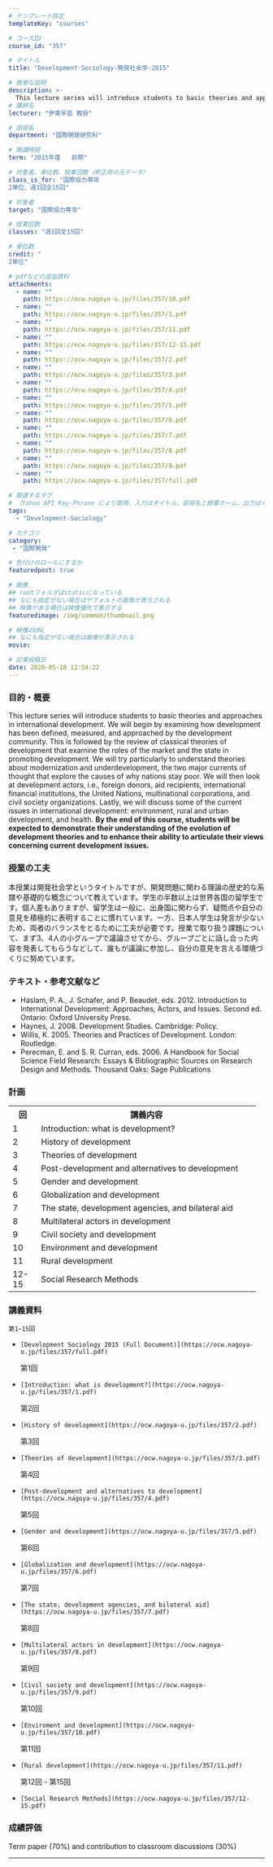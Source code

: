 ```yaml
---
# テンプレート指定
templateKey: "courses"

# コースID
course_id: "357"

# タイトル
title: "Development-Sociology-開発社会学-2015"

# 簡単な説明
description: >-
  This lecture series will introduce students to basic theories and approaches in international development. We will begin by examining how development has been defined, measured, and approached by the ....
# 講師名
lecturer: "伊東早苗 教授"

# 部局名
department: "国際開発研究科"

# 開講時限
term: "2015年度	前期"

# 対象者、単位数、授業回数（修正用の元データ）
class_is_for: "国際協力専攻
2単位、週1回全15回"

# 対象者
target: "国際協力専攻"

# 授業回数
classes: "週1回全15回"

# 単位数
credit: "
2単位"

# pdfなどの追加資料
attachments:
  - name: "" 
    path: https://ocw.nagoya-u.jp/files/357/10.pdf
  - name: "" 
    path: https://ocw.nagoya-u.jp/files/357/1.pdf
  - name: "" 
    path: https://ocw.nagoya-u.jp/files/357/11.pdf
  - name: "" 
    path: https://ocw.nagoya-u.jp/files/357/12-15.pdf
  - name: "" 
    path: https://ocw.nagoya-u.jp/files/357/2.pdf
  - name: "" 
    path: https://ocw.nagoya-u.jp/files/357/3.pdf
  - name: "" 
    path: https://ocw.nagoya-u.jp/files/357/4.pdf
  - name: "" 
    path: https://ocw.nagoya-u.jp/files/357/5.pdf
  - name: "" 
    path: https://ocw.nagoya-u.jp/files/357/6.pdf
  - name: "" 
    path: https://ocw.nagoya-u.jp/files/357/7.pdf
  - name: "" 
    path: https://ocw.nagoya-u.jp/files/357/8.pdf
  - name: "" 
    path: https://ocw.nagoya-u.jp/files/357/9.pdf
  - name: "" 
    path: https://ocw.nagoya-u.jp/files/357/full.pdf

# 関連するタグ
# （Yahoo API Key-Phrase により取得。入力はタイトル、部局名と授業ホーム、出力はキーフレーズ（tags））
tags:
  - "Development-Sociology"

# カテゴリ
category:
 - "国際開発"

# 色付けのロールにするか
featuredpost: true

# 画像
## rootフォルダはstaticになっている
## なにも指定がない場合はデフォルトの画像が表示される
## 映像がある場合は映像優先で表示する
featuredimage: /img/common/thumbnail.png

# 映像のURL
## なにも指定がない場合は画像が表示される
movie: 

# 記事投稿日
date: 2020-05-10 12:54:22
---
```


### 目的・概要

This lecture series will introduce students to basic theories and approaches in international development. We will begin by examining how development has been defined, measured, and approached by the development community. This is followed by the review of classical theories of development that examine the roles of the market and the state in promoting development. We will try particularly to understand theories about modernization and underdevelopment, the two major currents of thought that explore the causes of why nations stay poor. We will then look at development actors, i.e., foreign donors, aid recipients, international financial institutions, the United Nations, multinational corporations, and civil society organizations. Lastly, we will discuss some of the current issues in international development: environment, rural and urban development, and health. **By the end of this course, students will be expected to demonstrate their understanding of the evolution of development theories and to enhance their ability to articulate their views concerning current development issues.**


### 授業の工夫

本授業は開発社会学というタイトルですが、開発問題に関わる理論の歴史的な系譜や基礎的な概念について教えています。学生の半数以上は世界各国の留学生です。個人差もありますが、留学生は一般に、出身国に関わらず、疑問点や自分の意見を積極的に表明することに慣れています。一方、日本人学生は発言が少ないため、両者のバランスをとるために工夫が必要です。授業で取り扱う課題について、まず3、4人の小グループで議論させてから、グループごとに話し合った内容を発表してもらうなどして、誰もが議論に参加し、自分の意見を言える環境づくりに努めています。





### テキスト・参考文献など 

  * Haslam, P. A., J. Schafer, and P. Beaudet, eds. 2012. Introduction to International Development: Approaches, Actors, and Issues. Second ed. Ontario: Oxford University Press. 
  * Haynes, J. 2008. Development Studies. Cambridge: Policy.
  * Willis, K. 2005. Theories and Practices of Development. London: Routledge.
  * Perecman, E. and S. R. Curran, eds. 2006. A Handbook for Social Science Field Research: Essays & Bibliographic Sources on Research Design and Methods. Thousand Oaks: Sage Publications


<h3>計画</h3>
<table class="basic" width="455">
<tr>
<th width="40" class="center">回</th>
<th width="415" class="center">講義内容</th>
</tr>

<tr>
<td width="40" class="center">1</td>
<td width="415">Introduction: what is development?</td>
</tr>

<tr>
<td width="40" class="center">2</td>
<td width="415">History of development</td>
</tr>

<tr>
<td width="40" class="center">3</td>
<td width="415">Theories of development</td>
</tr>

<tr>
<td width="40" class="center">4</td>
<td width="415">Post-development and alternatives to development</td>
</tr>

<tr>
<td width="40" class="center">5</td>
<td width="415">Gender and development</td>
</tr>

<tr>
<td width="40" class="center">6</td>
<td width="415">Globalization and development</td>
</tr>

<tr>
<td width="40" class="center">7</td>
<td width="415">The state, development agencies, and bilateral aid</td>
</tr>

<tr>
<td width="40" class="center">8</td>
<td width="415">Multilateral actors in development</td>
</tr>

<tr>
<td width="40" class="center">9</td>
<td width="415">Civil society and development</td>
</tr>

<tr>
<td width="40" class="center">10</td>
<td width="415">Environment and development</td>
</tr>

<tr>
<td width="40" class="center">11</td>
<td width="415">Rural development</td>
</tr>

<tr>
<td width="40" class="center">12-15</td>
<td width="415">Social Research Methods</td>
</tr>

</table>



### 講義資料


  
    第1~15回
  
  
  -     [Development Sociology 2015 (Full Document)](https://ocw.nagoya-u.jp/files/357/full.pdf) 



  
    第1回
  
  
  -     [Introduction: what is development?](https://ocw.nagoya-u.jp/files/357/1.pdf) 



  
    第2回
  
  
  -     [History of development](https://ocw.nagoya-u.jp/files/357/2.pdf) 



  
    第3回
  
  
  -     [Theories of development](https://ocw.nagoya-u.jp/files/357/3.pdf) 



  
    第4回
  
  
  -     [Post-development and alternatives to development](https://ocw.nagoya-u.jp/files/357/4.pdf) 



  
    第5回
  
  
  -     [Gender and development](https://ocw.nagoya-u.jp/files/357/5.pdf) 



  
    第6回
  
  
  -     [Globalization and development](https://ocw.nagoya-u.jp/files/357/6.pdf) 



  
    第7回
  
  
  -     [The state, development agencies, and bilateral aid](https://ocw.nagoya-u.jp/files/357/7.pdf) 



  
    第8回
  
  
  -     [Multilateral actors in development](https://ocw.nagoya-u.jp/files/357/8.pdf) 



  
    第9回
  
  
  -     [Civil society and development](https://ocw.nagoya-u.jp/files/357/9.pdf) 



  
    第10回
  
  
  -     [Enviroment and development](https://ocw.nagoya-u.jp/files/357/10.pdf) 



  
    第11回
  
  
  -     [Rural development](https://ocw.nagoya-u.jp/files/357/11.pdf) 



  
    第12回 - 第15回
  
  
  -     [Social Research Methods](https://ocw.nagoya-u.jp/files/357/12-15.pdf) 






### 成績評価

Term paper (70%) and contribution to classroom discussions (30%)





-----
